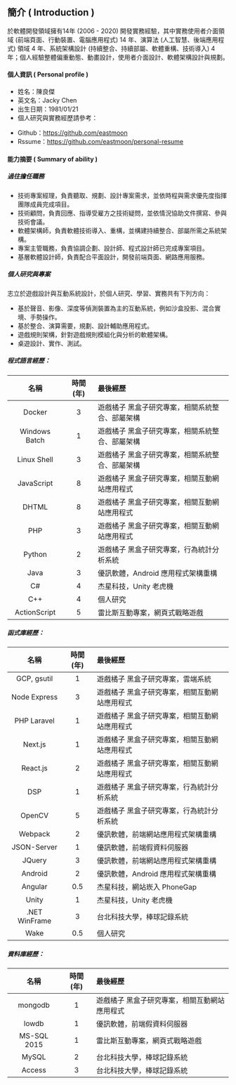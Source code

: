 ## 簡介 ( Introduction )

於軟體開發領域擁有14年 (2006 - 2020) 開發實務經驗，其中實務使用者介面領域 (前端頁面、行動裝置、電腦應用程式) 14 年、演算法 (人工智慧、後端應用程式) 領域 4 年、系統架構設計 (持續整合、持續部屬、軟體重構、技術導入) 4 年；個人經驗整體偏重動態、動畫設計，使用者介面設計、軟體架構設計與規劃。

#### 個人資訊 ( Personal profile )

+ 姓名：陳良傑
+ 英文名：Jacky Chen
+ 出生日期：1981/01/21
+	個人研究與實務經歷請參考：
  - Github：https://github.com/eastmoon
  - Rssume：https://github.com/eastmoon/personal-resume

#### 能力摘要 ( Summary of ability )

##### 過往擔任職務

+ 技術專案經理，負責聽取、規劃、設計專案需求，並依時程與需求優先度指揮團隊成員完成項目。
+ 技術顧問，負責回應、指導受雇方之技術疑問，並依情況協助文件撰寫、參與技術會議。
+ 軟體架構師，負責軟體技術導入、重構，並構建持續整合、部屬所需之系統架構。
+ 專案主管職務，負責協調企劃、設計師、程式設計師已完成專案項目。
+ 基層軟體設計師，負責配合平面設計，開發前端頁面、網路應用服務。


##### 個人研究與專案

志立於遊戲設計與互動系統設計，於個人研究、學習、實務共有下列方向：

+ 基於聲音、影像、深度等偵測裝置為主的互動系統，例如沙盒投影、混合實境、手勢操作。
+ 基於整合、演算需要，規劃、設計輔助應用程式。
+ 遊戲規則架構，針對遊戲規則模組化與分析的軟體架構。
+ 桌遊設計、實作、測試。

##### 程式語言經歷：

| 名稱 | 時間 (年) | 最後經歷 |
| :-: | :-: | :------ |
| Docker | 3 | 遊戲橘子 黑盒子研究專案，相關系統整合、部屬架構 |
| Windows Batch | 1 | 遊戲橘子 黑盒子研究專案，相關系統整合、部屬架構 |
| Linux Shell | 3 | 遊戲橘子 黑盒子研究專案，相關系統整合、部屬架構 |
| JavaScript | 8 | 遊戲橘子 黑盒子研究專案，相關互動網站應用程式 |
| DHTML | 8 | 遊戲橘子 黑盒子研究專案，相關互動網站應用程式 |
| PHP | 3 | 遊戲橘子 黑盒子研究專案，相關互動網站應用程式 |
| Python | 2 | 遊戲橘子 黑盒子研究專案，行為統計分析系統 |
| Java | 3 | 優訊軟體，Android 應用程式架構重構 |
| C# | 4 | 杰星科技，Unity 老虎機 |
| C++ | 4 | 個人研究 |
| ActionScript | 5 | 雷比斯互動專案，網頁式戰略遊戲 |

##### 函式庫經歷：

| 名稱 | 時間 (年) | 最後經歷 |
| :-: | :-: | :------ |
| GCP, gsutil | 1 | 遊戲橘子 黑盒子研究專案，雲端系統 |
| Node Express | 3 | 遊戲橘子 黑盒子研究專案，相關互動網站應用程式 |
| PHP Laravel | 1 | 遊戲橘子 黑盒子研究專案，相關互動網站應用程式 |
| Next.js | 1 | 遊戲橘子 黑盒子研究專案，相關互動網站應用程式 |
| React.js | 2 | 遊戲橘子 黑盒子研究專案，相關互動網站應用程式 |
| DSP | 1 | 遊戲橘子 黑盒子研究專案，行為統計分析系統 |
| OpenCV | 5 | 遊戲橘子 黑盒子研究專案，行為統計分析系統 |
| Webpack | 2 | 優訊軟體，前端網站應用程式架構重構 |
| JSON-Server | 1 | 優訊軟體，前端假資料伺服器 |
| JQuery | 3 | 優訊軟體，前端網站應用程式架構重構 |
| Android | 2 | 優訊軟體，Android 應用程式架構重構 |
| Angular | 0.5 | 杰星科技，網站崁入 PhoneGap |
| Unity | 1 | 杰星科技，Unity 老虎機 |
| .NET WinFrame | 3 | 台北科技大學，棒球記錄系統 |
| Wake | 0.5 | 個人研究 |

##### 資料庫經歷：

| 名稱 | 時間 (年) | 最後經歷 |
| :-: | :-: | :------ |
| mongodb | 1 |  遊戲橘子 黑盒子研究專案，相關互動網站應用程式 |
| lowdb | 1 |  優訊軟體，前端假資料伺服器 |
| MS-SQL 2015 | 1 | 雷比斯互動專案，網頁式戰略遊戲 |
| MySQL | 2 | 台北科技大學，棒球記錄系統 |
| Access | 3 | 台北科技大學，棒球記錄系統 |
